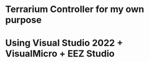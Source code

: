 # Terrarium Controller for my own purpose
# Using Visual Studio 2022 + VisualMicro + EEZ Studio






